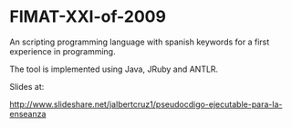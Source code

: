 FIMAT-XXI-of-2009
=================

An scripting programming language with spanish keywords for a first experience in programming.

The tool is implemented using Java, JRuby and ANTLR.

Slides at:

http://www.slideshare.net/jalbertcruz1/pseudocdigo-ejecutable-para-la-enseanza